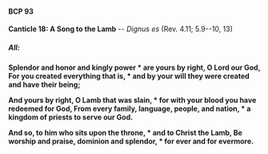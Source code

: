 #### BCP 93
**Canticle 18: A Song to the Lamb** -- _Dignus es_ (Rev. 4.11; 5.9--10, 13) 
##### **All:**
**Splendor and honor and kingly power \*
are yours by right, O Lord our God,
For you created everything that is, \*
and by your will they were created and have their being;**

**And yours by right, O Lamb that was slain, \*
for with your blood you have redeemed for God,
From every family, language, people, and nation, \*
a kingdom of priests to serve our God.**

**And so, to him who sits upon the throne, \*
and to Christ the Lamb,
Be worship and praise, dominion and splendor, \*
for ever and for evermore.**
